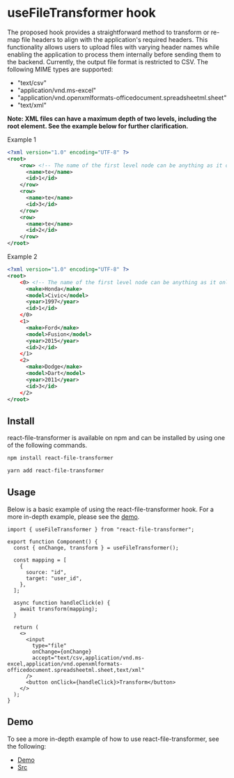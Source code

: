 # useFileTransformer hook

The proposed hook provides a straightforward method to transform or re-map file headers to align with the application's required headers. This functionality allows users to upload files with varying header names while enabling the application to process them internally before sending them to the backend. Currently, the output file format is restricted to CSV. The following MIME types are supported:

- "text/csv"
- "application/vnd.ms-excel"
- "application/vnd.openxmlformats-officedocument.spreadsheetml.sheet"
- "text/xml"

**Note: XML files can have a maximum depth of two levels, including the root element. See the example below for further clarification.**

Example 1

```xml
<?xml version="1.0" encoding="UTF-8" ?>
<root>
    <row> <!-- The name of the first level node can be anything as it only parsed as a separator -->
      <name>te</name>
      <id>1</id>
    </row>
    <row>
      <name>te</name>
      <id>3</id>
    </row>
    <row>
      <name>te</name>
      <id>2</id>
    </row>
</root>
```

Example 2

```xml
<?xml version="1.0" encoding="UTF-8" ?>
<root>
    <0> <!-- The name of the first level node can be anything as it only parsed as a separator -->
      <make>Honda</make>
      <model>Civic</model>
      <year>1997</year>
      <id>1</id>
    </0>
    <1>
      <make>Ford</make>
      <model>Fusion</model>
      <year>2015</year>
      <id>2</id>
    </1>
    <2>
      <make>Dodge</make>
      <model>Dart</model>
      <year>2011</year>
      <id>3</id>
    </2>
</root>
```

## Install

react-file-transformer is available on npm and can be installed by using one of the following commands.

```bash
npm install react-file-transformer
```

```bash
yarn add react-file-transformer
```

## Usage

Below is a basic example of using the react-file-transformer hook. For a more in-depth example, please see the [demo](https://teandresmith.github.io/react-file-transformer/).

```tsx
import { useFileTransformer } from "react-file-transformer";

export function Component() {
  const { onChange, transform } = useFileTransformer();

  const mapping = [
    {
      source: "id",
      target: "user_id",
    },
  ];

  async function handleClick(e) {
    await transform(mapping);
  }

  return (
    <>
      <input
        type="file"
        onChange={onChange}
        accept="text/csv,application/vnd.ms-excel,application/vnd.openxmlformats-officedocument.spreadsheetml.sheet,text/xml"
      />
      <button onClick={handleClick}>Transform</button>
    </>
  );
}
```

## Demo

To see a more in-depth example of how to use react-file-transformer, see the following:

- [Demo](https://teandresmith.github.io/react-file-transformer/)
- [Src](./src/App.tsx)
